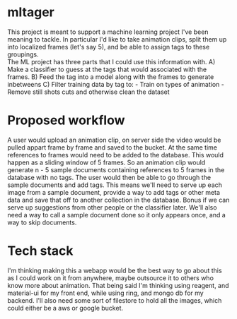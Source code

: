 # mltager
This project is meant to support a machine learning project I've been meaning to tackle.  In particular I'd like to take animation clips, split them up into localized frames (let's say 5), and be able to assign tags to these groupings.  
The ML project has three parts that I could use this information with.
  A) Make a classifier to guess at the tags that would associated with the frames.
  B) Feed the tag into a model along with the frames to generate inbetweens
  C) Filter training data by tag to:
    - Train on types of animation
    - Remove still shots cuts and otherwise clean the dataset
    
# Proposed workflow
A user would upload an animation clip, on server side the video would be pulled appart frame by frame and saved to the bucket.  At the same time references to frames would need to be added to the database.  This would happen as a sliding window of 5 frames.  So an animation clip would generate n - 5 sample documents containing references to 5 frames in the database with no tags.  The user would then be able to go through the sample documents and add tags.  This means we'll need to serve up each image from a sample document, provide a way to add tags or other meta data and save that off to another collection in the database.  Bonus if we can serve up suggestions from other people or the classifier later.  We'll also need a way to call a sample document done so it only appears once, and a way to skip documents.


# Tech stack
I'm thinking making this a webapp would be the best way to go about this as I could work on it from anywhere, maybe outsource it to others who know more about animation.  That being said I'm thinking using reagent, and material-ui for my front end, while using ring, and mongo db for my backend.  I'll also need some sort of filestore to hold all the images, which could either be a aws or google bucket.
